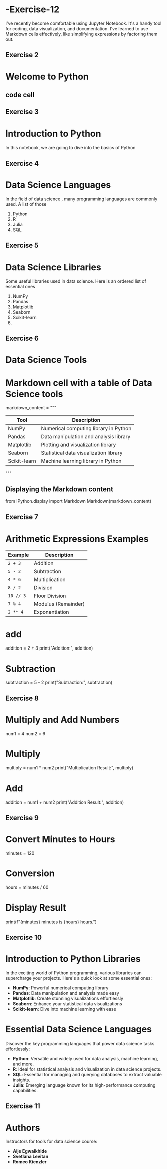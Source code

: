 # -Exercise-12
I've recently become comfortable using Jupyter Notebook. It's a handy tool for coding, data visualization, and documentation. I've learned to use Markdown cells effectively, like simplifying expressions by factoring them out.


## Exercise 2
# Welcome to Python
## code cell

## Exercise 3 
# Introduction to Python
In this notebook, we are going to dive into the basics of Python

## Exercise 4
# Data Science Languages
In the field of data science , many programming languages are commonly used. A list of those

1. Python
2. R
3. Julia
4. SQL

## Exercise 5
# Data Science Libraries
Some useful libraries used in data science. Here is an ordered list of essential ones
1. NumPy
2. Pandas
3. Matplotlib
4. Seaborn
5. Scikit-learn
6. 
## Exercise 6
 # Data Science Tools
#  Markdown cell with a table of Data Science tools

markdown_content = """

| Tool           | Description                               |
| -------------- | ----------------------------------------- |
| NumPy          | Numerical computing library in Python      |
| Pandas         | Data manipulation and analysis library    |
| Matplotlib     | Plotting and visualization library        |
| Seaborn        | Statistical data visualization library    |
| Scikit-learn   | Machine learning library in Python        |
"""

## Displaying the Markdown content
from IPython.display import Markdown
Markdown(markdown_content)

## Exercise 7
# Arithmetic Expressions Examples



| Example          | Description                               |
| --------------   | ----------------------------------------- |
| `2 + 3`          | Addition                                  |
| `5 - 2`          | Subtraction                               |
| `4 * 6`          | Multiplication                            |
| `8 / 2`          | Division                                  |
| `10 // 3`        | Floor Division                            |
| `7 % 4`          | Modulus (Remainder)                       |
| `2 ** 4`         | Exponentiation                            |

# add
addition = 2 + 3
print("Addition:", addition)

# Subtraction
subtraction = 5 - 2
print("Subtraction:", subtraction)



## Exercise 8
# Multiply and Add Numbers
num1 = 4
num2 = 6

# Multiply
multiply = num1 * num2
print("Multiplication Result:", multiply)

# Add
addition = num1 + num2
print("Addition Result:", addition)



## Exercise 9
# Convert Minutes to Hours
minutes = 120

# Conversion
hours = minutes / 60

# Display Result
print(f"{minutes} minutes is {hours} hours.")



## Exercise 10
# Introduction to Python Libraries

In the exciting world of Python programming, various libraries can supercharge your projects. Here's a quick look at some essential ones:

- **NumPy**: Powerful numerical computing library
- **Pandas**: Data manipulation and analysis made easy
- **Matplotlib**: Create stunning visualizations effortlessly
- **Seaborn**: Enhance your statistical data visualizations
- **Scikit-learn**: Dive into machine learning with ease

# Essential Data Science Languages

Discover the key programming languages that power data science tasks effortlessly:

- **Python**: Versatile and widely used for data analysis, machine learning, and more.
- **R**: Ideal for statistical analysis and visualization in data science projects.
- **SQL**: Essential for managing and querying databases to extract valuable insights.
- **Julia**: Emerging language known for its high-performance computing capabilities.



## Exercise 11
# Authors

Instructors for tools for data science course:

- **Aije Egwaikhide**
- **Svetlana Levitan**
- **Romeo Kienzler**





